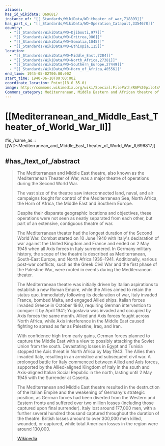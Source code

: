 ```yaml
---
aliases:
has_id_wikidata: Q696817
instance_of: "[[_Standards/WikiData/WD~theater_of_war,718893]]"
has_part_s_: "[[_Standards/WikiData/WD~Operation_Catapult,3354678]]"
country:
  - "[[_Standards/WikiData/WD~Djibouti,977]]"
  - "[[_Standards/WikiData/WD~Eritrea,986]]"
  - "[[_Standards/WikiData/WD~Somalia,1045]]"
  - "[[_Standards/WikiData/WD~Ethiopia,115]]"
location:
  - "[[_Standards/WikiData/WD~Middle_East,7204]]"
  - "[[_Standards/WikiData/WD~North_Africa,27381]]"
  - "[[_Standards/WikiData/WD~Southern_Europe,27449]]"
  - "[[_Standards/WikiData/WD~Horn_of_Africa,40556]]"
end_time: 1945-05-02T00:00:00Z
start_time: 1940-06-10T00:00:00Z
coordinate_location: Point(18.0 35.0)
image: http://commons.wikimedia.org/wiki/Special:FilePath/RAF%20pilots%20with%20Beaufighter%20and%20Spitfire%20at%20Malta%201943.jpg
Commons_category: Mediterranean, Middle Eastern and African theatre of World War II
---
```


# [[Mediterranean_and_Middle_East_Theater_of_World_War_II]] 

#is_/same_as :: [[WD~Mediterranean_and_Middle_East_Theater_of_World_War_II,696817]] 

## #has_/text_of_/abstract 

> The Mediterranean and Middle East theatre, also known as the Mediterranean Theater of War, 
> was a major theatre of operations during the Second World War. 
> 
> The vast size of the theatre saw interconnected land, naval, and air campaigns 
> fought for control of the Mediterranean Sea, North Africa, the Horn of Africa, 
> the Middle East and Southern Europe. 
> 
> Despite their disparate geographic locations and objectives, 
> these operations were not seen as neatly separated from each other, 
> but part of an extensive, contiguous theatre of war. 
>
> The Mediterranean theater had the longest duration of the Second World War. Combat started on 10 June 1940 with Italy's declaration of war against the United Kingdom and France and ended on 2 May 1945 when all Axis forces in Italy surrendered. In Germany military history, the scope of the theatre is described as Mediterranean, South-East Europe, and North Africa 1939–1941. Additionally, various post-war conflicts, such as the Greek Civil War and the first phase of the Palestine War, were rooted in events during the Mediterranean theater. 
>
> The Mediterranean theatre was initially driven by Italian aspirations to establish a new Roman Empire, while the Allies aimed to retain the status quo. Immediately following its declaration of war, Italy invaded France, bombed Malta, and engaged Allied ships. Italian forces invaded Greece in October 1940, requiring German intervention to conquer it by April 1941; Yugoslavia was invaded and occupied by Axis forces the same month. Allied and Axis forces fought across North Africa, while Axis interference in the Middle East caused fighting to spread as far as Palestine, Iraq, and Iran.
>
> With confidence high from early gains, German forces planned to capture the Middle East with a view to possibly attacking the Soviet Union from the south. Devastating losses in Egypt and Tunisia stopped the Axis threat in North Africa by May 1943. The Allies then invaded Italy, resulting in an armistice and subsequent civil war. A prolonged battle for Italy commenced between Allied and Axis forces, supported by the Allied-aligned Kingdom of Italy in the south and Axis-aligned Italian Social Republic in the north, lasting until 2 May 1945 with the Surrender at Caserta.
>
> The Mediterranean and Middle East theatre resulted in the destruction of the Italian Empire and the weakening of Germany's strategic position, as German forces had been diverted from the Western and Eastern fronts and suffered over two million losses (including those captured upon final surrender). Italy lost around 177,000 men, with a further several hundred thousand captured throughout the duration of the theatre. British losses amount to over 300,000 men killed, wounded, or captured, while total American losses in the region were around 130,000.
>
> [Wikipedia](https://en.wikipedia.org/wiki/Mediterranean%20and%20Middle%20East%20theatre%20of%20World%20War%20II) 


